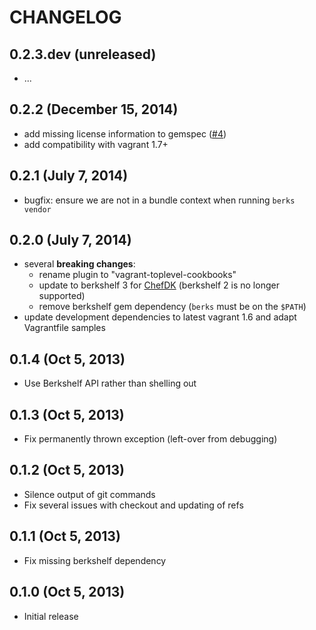 
# CHANGELOG

## 0.2.3.dev (unreleased)

 * ...

## 0.2.2 (December 15, 2014)

 * add missing license information to gemspec ([#4](https://github.com/tknerr/vagrant-toplevel-cookbooks/issues/4))
 * add compatibility with vagrant 1.7+

## 0.2.1 (July 7, 2014)

 * bugfix: ensure we are not in a bundle context when running `berks vendor`

## 0.2.0 (July 7, 2014)
   
 * several **breaking changes**:
   * rename plugin to "vagrant-toplevel-cookbooks"
   * update to berkshelf 3 for [ChefDK](http://www.getchef.com/downloads/chef-dk) (berkshelf 2 is no longer supported)
   * remove berkshelf gem dependency (`berks` must be on the `$PATH`)
 * update development dependencies to latest vagrant 1.6 and adapt Vagrantfile samples

## 0.1.4 (Oct 5, 2013)

 * Use Berkshelf API rather than shelling out

## 0.1.3 (Oct 5, 2013)

 * Fix permanently thrown exception (left-over from debugging)

## 0.1.2 (Oct 5, 2013)

 * Silence output of git commands
 * Fix several issues with checkout and updating of refs

## 0.1.1 (Oct 5, 2013)

 * Fix missing berkshelf dependency

## 0.1.0 (Oct 5, 2013)

 * Initial release
